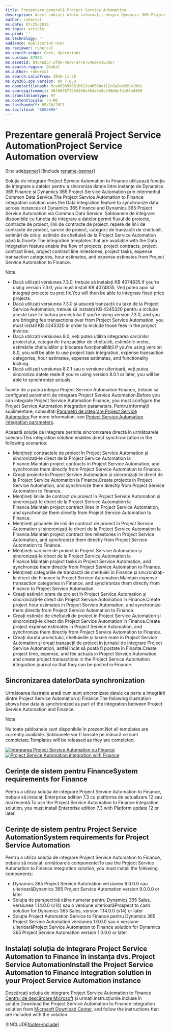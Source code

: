 ```yaml
---
title: Prezentare generală Project Service Automation
description: Acest subiect oferă informații despre Dynamics 365 Project Service Automation la soluția de integrare Dynamics 365 Finance.
author: ruhercul
ms.date: 07/25/2019
ms.topic: article
ms.prod: ''
ms.technology: ''
audience: Application User
ms.reviewer: ruhercul
ms.search.scope: Core, Operations
ms.custom: 87983
ms.assetid: b454ad57-2fd6-46c9-a77e-646de4153067
ms.search.region: Global
ms.author: ruhercul
ms.search.validFrom: 2016-11-28
ms.dyn365.ops.version: AX 7.0.0
ms.openlocfilehash: 5ca459b99881b612e4656be112c8a2e420b4196e
ms.sourcegitcommit: 40f68387f594180af64a5e5c748b6efa188bd300
ms.translationtype: HT
ms.contentlocale: ro-RO
ms.lasthandoff: 05/10/2021
ms.locfileid: "6005896"
---
```

# <a name="project-service-automation-overview"></a><span data-ttu-id="86b76-103">Prezentare generală Project Service Automation</span><span class="sxs-lookup"><span data-stu-id="86b76-103">Project Service Automation overview</span></span>

[!include[banner](../includes/banner.md)]
[!include [rename-banner](~/includes/cc-data-platform-banner.md)]

<span data-ttu-id="86b76-104">Soluția de integrare Project Service Automation to Finance utilizează funcția de integrare a datelor pentru a sincroniza datele între instanțe de Dynamics 365 Finance și Dynamics 365 Project Service Automation prin intermediul Common Data Service.</span><span class="sxs-lookup"><span data-stu-id="86b76-104">The Project Service Automation to Finance integration solution uses the Data integration feature to synchronize data across instances of Dynamics 365 Finance and Dynamics 365 Project Service Automation via Common Data Service.</span></span> <span data-ttu-id="86b76-105">Șabloanele de integrare disponibile cu funcția de integrare a datelor permit fluxul de proiecte, contracte de proiect, linii de contracte de proiect, repere de linii de contracte de proiect, sarcini de proiect, categorii de tranzacții de cheltuieli, estimări de oră și estimări de cheltuieli de la Project Service Automation până la finanțe.</span><span class="sxs-lookup"><span data-stu-id="86b76-105">The integration templates that are available with the Data integration feature enable the flow of projects, project contracts, project contract lines, project contract line milestones, project tasks, expense transaction categories, hour estimates, and expense estimates from Project Service Automation to Finance.</span></span>

> [!NOTE]
> - <span data-ttu-id="86b76-106">Dacă utilizați versiunea 7.3.0, trebuie să instalați KB 4074835.</span><span class="sxs-lookup"><span data-stu-id="86b76-106">If you're using version 7.3.0, you must install KB 4074835.</span></span> <span data-ttu-id="86b76-107">Veți putea apoi să integrați proiecte cu preț fix.</span><span class="sxs-lookup"><span data-stu-id="86b76-107">You will then be able to integrate fixed price projects.</span></span>
> - <span data-ttu-id="86b76-108">Dacă utilizați versiunea 7.3.0 și aduceți tranzacții cu taxe de la Project Service Automation, trebuie să instalați KB 4345320 pentru a include aceste taxe în factura proiectului.</span><span class="sxs-lookup"><span data-stu-id="86b76-108">If you're using version 7.3.0, and you are bringing fee transactions over from Project Service Automation, you must install KB 4345320 in order to include those fees in the project invoice.</span></span>
> - <span data-ttu-id="86b76-109">Dacă utilizați versiunea 8.0, veți putea utiliza integrarea sarcinilor proiectului, categoriile tranzacțiilor de cheltuieli, estimările orelor, estimările cheltuielilor și blocarea funcționalității.</span><span class="sxs-lookup"><span data-stu-id="86b76-109">If you're using version 8.0, you will be able to use project task integration, expense transaction categories, hour estimates, expense estimates, and functionality locking.</span></span>
> - <span data-ttu-id="86b76-110">Dacă utilizați versiunea 8.0.1 sau o versiune ulterioară, veți putea sincroniza datele reale.</span><span class="sxs-lookup"><span data-stu-id="86b76-110">If you're using version 8.0.1 or later, you will be able to synchronize actuals.</span></span>

<span data-ttu-id="86b76-111">Înainte de a putea integra Project Service Automation Finance, trebuie să configurați parametrii de integrare Project Service Automation.</span><span class="sxs-lookup"><span data-stu-id="86b76-111">Before you can integrate Project Service Automation Finance, you must configure the Project Service Automation integration parameters.</span></span> <span data-ttu-id="86b76-112">Pentru informații suplimentare, consultați [Parametri de integrare Project Service Automation](PSA-parameters.md).</span><span class="sxs-lookup"><span data-stu-id="86b76-112">For more information, see [Project Service Automation integration parameters](PSA-parameters.md).</span></span>

<span data-ttu-id="86b76-113">Această soluție de integrare permite sincronizarea directă în următoarele scenarii:</span><span class="sxs-lookup"><span data-stu-id="86b76-113">This integration solution enables direct synchronization in the following scenarios:</span></span>

- <span data-ttu-id="86b76-114">Mențineți contractele de proiect în Project Service Automation și sincronizați-le direct de la Project Service Automation la Finance.</span><span class="sxs-lookup"><span data-stu-id="86b76-114">Maintain project contracts in Project Service Automation, and synchronize them directly from Project Service Automation to Finance.</span></span>
- <span data-ttu-id="86b76-115">Creați proiecte în Project Service Automation și sincronizați-le direct de la Project Service Automation la Finance.</span><span class="sxs-lookup"><span data-stu-id="86b76-115">Create projects in Project Service Automation, and synchronize them directly from Project Service Automation to Finance.</span></span>
- <span data-ttu-id="86b76-116">Mențineți liniile de contract de proiect în Project Service Automation și sincronizați-le direct de la Project Service Automation la Finance.</span><span class="sxs-lookup"><span data-stu-id="86b76-116">Maintain project contract lines in Project Service Automation, and synchronize them directly from Project Service Automation to Finance.</span></span>
- <span data-ttu-id="86b76-117">Mențineți jaloanele de linii de contract de proiect în Project Service Automation și sincronizați-le direct de la Project Service Automation la Finance.</span><span class="sxs-lookup"><span data-stu-id="86b76-117">Maintain project contract line milestones in Project Service Automation, and synchronize them directly from Project Service Automation to Finance.</span></span>
- <span data-ttu-id="86b76-118">Mențineți sarcinile de proiect în Project Service Automation și sincronizați-le direct de la Project Service Automation la Finance.</span><span class="sxs-lookup"><span data-stu-id="86b76-118">Maintain project tasks in Project Service Automation, and synchronize them directly from Project Service Automation to Finance.</span></span>
- <span data-ttu-id="86b76-119">Mențineți categoriile de tranzacții de cheltuieli în Finance și sincronizați-le direct din Finance la Project Service Automation.</span><span class="sxs-lookup"><span data-stu-id="86b76-119">Maintain expense transaction categories in Finance, and synchronize them directly from Finance to Project Service Automation.</span></span>
- <span data-ttu-id="86b76-120">Creați estimări orare de proiect în Project Service Automation și sincronizați-le direct din Project Service Automation în Finance.</span><span class="sxs-lookup"><span data-stu-id="86b76-120">Create project hour estimates in Project Service Automation, and synchronize them directly from Project Service Automation to Finance.</span></span>
- <span data-ttu-id="86b76-121">Creați estimări de cheltuieli de proiect în Project Service Automation și sincronizați-le direct din Project Service Automation în Finance.</span><span class="sxs-lookup"><span data-stu-id="86b76-121">Create project expense estimates in Project Service Automation, and synchronize them directly from Project Service Automation to Finance.</span></span>
- <span data-ttu-id="86b76-122">Creați durata proiectului, cheltuielile și taxele reale în Project Service Automation și creați tranzacții de proiect în jurnalul de integrare Project Service Automation, astfel încât să poată fi postate în Finanțe.</span><span class="sxs-lookup"><span data-stu-id="86b76-122">Create project time, expense, and fee actuals in Project Service Automation, and create project transactions in the Project Service Automation integration journal so that they can be posted in Finance.</span></span>

## <a name="data-synchronization"></a><span data-ttu-id="86b76-123">Sincronizarea datelor</span><span class="sxs-lookup"><span data-stu-id="86b76-123">Data synchronization</span></span>

<span data-ttu-id="86b76-124">Următoarea ilustrație arată cum sunt sincronizate datele ca parte a integrării dintre Project Service Automation și Finance.</span><span class="sxs-lookup"><span data-stu-id="86b76-124">The following illustration shows how data is synchronized as part of the integration between Project Service Automation and Finance.</span></span>

> [!NOTE]
> <span data-ttu-id="86b76-125">Nu toate șabloanele sunt disponibile în prezent.</span><span class="sxs-lookup"><span data-stu-id="86b76-125">Not all templates are currently available.</span></span> <span data-ttu-id="86b76-126">Șabloanele vor fi lansate pe măsură ce sunt completate.</span><span class="sxs-lookup"><span data-stu-id="86b76-126">Templates will be released as they are completed.</span></span>

<span data-ttu-id="86b76-127">[![Integrarea Project Service Automation cu Finance](./media/PSA-integration.png)](./media/PSA-integration.png)</span><span class="sxs-lookup"><span data-stu-id="86b76-127">[![Project Service Automation integration with Finance](./media/PSA-integration.png)](./media/PSA-integration.png)</span></span>

## <a name="system-requirements-for-finance"></a><span data-ttu-id="86b76-128">Cerințe de sistem pentru Finance</span><span class="sxs-lookup"><span data-stu-id="86b76-128">System requirements for Finance</span></span>

<span data-ttu-id="86b76-129">Pentru a utiliza soluția de integrare Project Service Automation to Finance, trebuie să instalați Enterprise edition 7.3 cu platforma de actualizare 12 sau mai recentă.</span><span class="sxs-lookup"><span data-stu-id="86b76-129">To use the Project Service Automation to Finance integration solution, you must install Enterprise edition 7.3 with Platform update 12 or later.</span></span>

## <a name="system-requirements-for-project-service-automation"></a><span data-ttu-id="86b76-130">Cerințe de sistem pentru Project Service Automation</span><span class="sxs-lookup"><span data-stu-id="86b76-130">System requirements for Project Service Automation</span></span>

<span data-ttu-id="86b76-131">Pentru a utiliza soluția de integrare Project Service Automation to Finance, trebuie să instalați următoarele componente:</span><span class="sxs-lookup"><span data-stu-id="86b76-131">To use the Project Service Automation to Finance integration solution, you must install the following components:</span></span>

- <span data-ttu-id="86b76-132">Dynamics 365 Project Service Automation versiunea 9.0.0.0 sau ulterioară</span><span class="sxs-lookup"><span data-stu-id="86b76-132">Dynamics 365 Project Service Automation version 9.0.0.0 or later</span></span>
- <span data-ttu-id="86b76-133">Soluția de perspectivă către numerar pentru Dynamics 365 Sales, versiunea 1.14.0.0 (v14) sau o versiune ulterioară</span><span class="sxs-lookup"><span data-stu-id="86b76-133">Prospect to cash solution for Dynamics 365 Sales, version 1.14.0.0 (v14) or later</span></span>
- <span data-ttu-id="86b76-134">Soluție Project Automation Service to Finance pentru Dynamics 365 Project Service Automation versiunea 1.0.0.0 sau o versiune ulterioară</span><span class="sxs-lookup"><span data-stu-id="86b76-134">Project Service Automation to Finance solution for Dynamics 365 Project Service Automation version 1.0.0.0 or later</span></span>

## <a name="install-the-project-service-automation-to-finance-integration-solution-in-your-project-service-automation-instance"></a><span data-ttu-id="86b76-135">Instalați soluția de integrare Project Service Automation to Finance în instanța dvs. Project Service Automation</span><span class="sxs-lookup"><span data-stu-id="86b76-135">Install the Project Service Automation to Finance integration solution in your Project Service Automation instance</span></span>

<span data-ttu-id="86b76-136">Descărcați soluția de integrare Project Service Automation to Finance [Centrul de descărcare Microsoft](https://www.microsoft.com/download/details.aspx?id=57016) și urmați instrucțiunile incluse în soluție.</span><span class="sxs-lookup"><span data-stu-id="86b76-136">Download the Project Service Automation to Finance integration solution from [Microsoft Download Center](https://www.microsoft.com/download/details.aspx?id=57016), and follow the instructions that are included with the solution.</span></span>


[!INCLUDE[footer-include](../includes/footer-banner.md)]